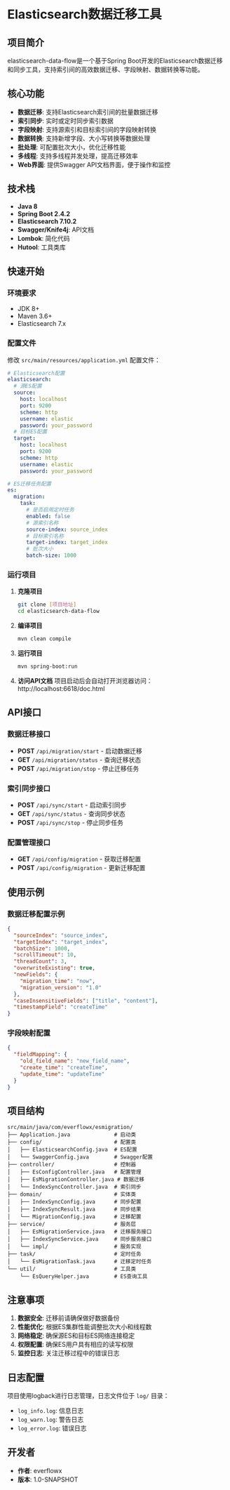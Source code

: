 # Elasticsearch数据迁移工具

## 项目简介

elasticsearch-data-flow是一个基于Spring Boot开发的Elasticsearch数据迁移和同步工具，支持索引间的高效数据迁移、字段映射、数据转换等功能。

## 核心功能

- **数据迁移**: 支持Elasticsearch索引间的批量数据迁移
- **索引同步**: 实时或定时同步索引数据
- **字段映射**: 支持源索引和目标索引间的字段映射转换
- **数据转换**: 支持新增字段、大小写转换等数据处理
- **批处理**: 可配置批次大小，优化迁移性能
- **多线程**: 支持多线程并发处理，提高迁移效率
- **Web界面**: 提供Swagger API文档界面，便于操作和监控

## 技术栈

- **Java 8**
- **Spring Boot 2.4.2**
- **Elasticsearch 7.10.2**
- **Swagger/Knife4j**: API文档
- **Lombok**: 简化代码
- **Hutool**: 工具类库

## 快速开始

### 环境要求

- JDK 8+
- Maven 3.6+
- Elasticsearch 7.x

### 配置文件

修改 `src/main/resources/application.yml` 配置文件：

```yaml
# Elasticsearch配置
elasticsearch:
  # 源ES配置
  source:
    host: localhost
    port: 9200
    scheme: http
    username: elastic
    password: your_password
  # 目标ES配置
  target:
    host: localhost
    port: 9200
    scheme: http
    username: elastic
    password: your_password

# ES迁移任务配置
es:
  migration:
    task:
      # 是否启用定时任务
      enabled: false
      # 源索引名称
      source-index: source_index
      # 目标索引名称
      target-index: target_index
      # 批次大小
      batch-size: 1000
```

### 运行项目

1. **克隆项目**
   ```bash
   git clone [项目地址]
   cd elasticsearch-data-flow
   ```

2. **编译项目**
   ```bash
   mvn clean compile
   ```

3. **运行项目**
   ```bash
   mvn spring-boot:run
   ```

4. **访问API文档**
   项目启动后会自动打开浏览器访问：http://localhost:6618/doc.html

## API接口

### 数据迁移接口

- **POST** `/api/migration/start` - 启动数据迁移
- **GET** `/api/migration/status` - 查询迁移状态
- **POST** `/api/migration/stop` - 停止迁移任务

### 索引同步接口

- **POST** `/api/sync/start` - 启动索引同步
- **GET** `/api/sync/status` - 查询同步状态
- **POST** `/api/sync/stop` - 停止同步任务

### 配置管理接口

- **GET** `/api/config/migration` - 获取迁移配置
- **POST** `/api/config/migration` - 更新迁移配置

## 使用示例

### 数据迁移配置示例

```json
{
  "sourceIndex": "source_index",
  "targetIndex": "target_index",
  "batchSize": 1000,
  "scrollTimeout": 10,
  "threadCount": 3,
  "overwriteExisting": true,
  "newFields": {
    "migration_time": "now",
    "migration_version": "1.0"
  },
  "caseInsensitiveFields": ["title", "content"],
  "timestampField": "createTime"
}
```

### 字段映射配置

```json
{
  "fieldMapping": {
    "old_field_name": "new_field_name",
    "create_time": "createTime",
    "update_time": "updateTime"
  }
}
```

## 项目结构

```
src/main/java/com/everflowx/esmigration/
├── Application.java              # 启动类
├── config/                       # 配置类
│   ├── ElasticsearchConfig.java  # ES配置
│   └── SwaggerConfig.java        # Swagger配置
├── controller/                   # 控制器
│   ├── EsConfigController.java   # 配置管理
│   ├── EsMigrationController.java # 数据迁移
│   └── IndexSyncController.java  # 索引同步
├── domain/                       # 实体类
│   ├── IndexSyncConfig.java      # 同步配置
│   ├── IndexSyncResult.java      # 同步结果
│   └── MigrationConfig.java      # 迁移配置
├── service/                      # 服务层
│   ├── EsMigrationService.java   # 迁移服务接口
│   ├── IndexSyncService.java     # 同步服务接口
│   └── impl/                     # 服务实现
├── task/                         # 定时任务
│   └── EsMigrationTask.java      # 迁移定时任务
└── util/                         # 工具类
    └── EsQueryHelper.java        # ES查询工具
```

## 注意事项

1. **数据安全**: 迁移前请确保做好数据备份
2. **性能优化**: 根据ES集群性能调整批次大小和线程数
3. **网络稳定**: 确保源ES和目标ES网络连接稳定
4. **权限配置**: 确保ES用户具有相应的读写权限
5. **监控日志**: 关注迁移过程中的错误日志

## 日志配置

项目使用logback进行日志管理，日志文件位于 `log/` 目录：
- `log_info.log`: 信息日志
- `log_warn.log`: 警告日志  
- `log_error.log`: 错误日志

## 开发者

- **作者**: everflowx
- **版本**: 1.0-SNAPSHOT